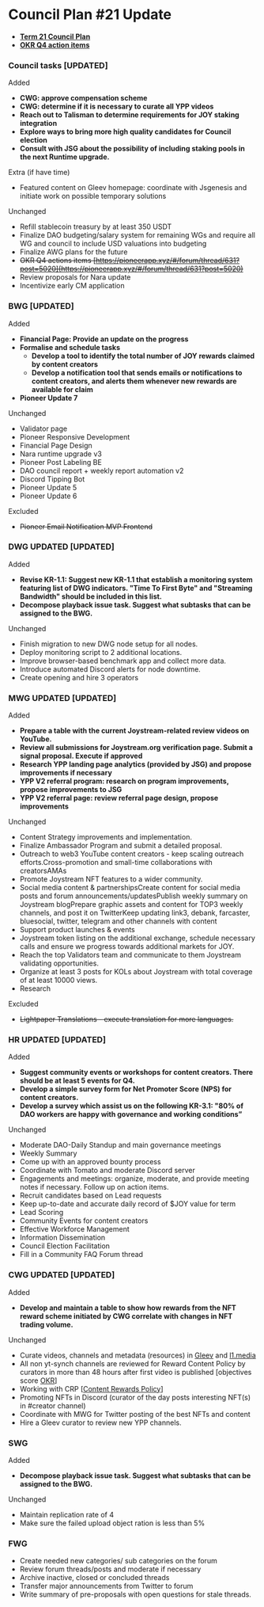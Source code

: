 # Council Plan #21 Update 

- **[Term 21 Council Plan](https://pioneerapp.xyz/#/proposals/preview/590)**
- [**OKR Q4 action items**](https://pioneerapp.xyz/#/forum/thread/631?post=5020)

### **Council tasks  [UPDATED**]

Added

- **CWG: approve compensation scheme**
- **CWG: determine if it is necessary to curate all YPP videos**
- **Reach out to Talisman to determine requirements for JOY staking integration**
- **Explore ways to bring more high quality candidates for Council election**
- **Consult with JSG about the possibility of including staking pools in the next Runtime upgrade.**

Extra (if have time)

- Featured content on Gleev homepage: coordinate with Jsgenesis and initiate work on possible temporary solutions

Unchanged

- Refill stablecoin treasury by at least 350 USDT
- Finalize DAO budgeting/salary system for remaining WGs and require all WG and council to include USD valuations into budgeting
- Finalize AWG plans for the future
- ~~OKR Q4 actions items [https://pioneerapp.xyz/#/forum/thread/631?post=5020](https://pioneerapp.xyz/#/forum/thread/631?post=5020)~~
- Review proposals for Nara update
- Incentivize early CM application

### **BWG   [UPDATED**]

Added

- **Financial Page: Provide an update on the progress**
- **Formalise and schedule tasks**
    - **Develop a tool to identify the total number of JOY rewards claimed by content creators**
    - **Develop a notification tool that sends emails or notifications to content creators, and alerts them whenever new rewards are available for claim**
- **Pioneer Update 7**

Unchanged 

- Validator page
- Pioneer Responsive Development
- Financial Page Design
- Nara runtime upgrade v3
- Pioneer Post Labeling BE
- DAO council report + weekly report automation v2
- Discord Tipping Bot
- Pioneer Update 5
- Pioneer Update 6

Excluded

- ~~Pioneer Email Notification MVP Frontend~~

### **DWG UPDATED   [UPDATED**]

Added

- **Revise KR-1.1: Suggest new KR-1.1 that establish a monitoring system featuring list of DWG indicators. "Time To First Byte" and "Streaming Bandwidth" should be included in this list.**
- **Decompose playback issue task. Suggest what subtasks that can be assigned to the BWG.**

Unchanged 

- Finish migration to new DWG node setup for all nodes.
- Deploy monitoring script to 2 additional locations.
- Improve browser-based benchmark app and collect more data.
- Introduce automated Discord alerts for node downtime.
- Create opening and hire 3 operators

### **MWG UPDATED   [UPDATED**]

Added

- **Prepare a table with the current Joystream-related review videos on YouTube.**
- **Review all submissions for Joystream.org verification page. Submit a signal proposal. Execute if approved**
- **Research YPP landing page analytics (provided by JSG) and propose improvements if necessary**
- **YPP V2 referral program: research on program improvements, propose improvements to JSG**
- **YPP V2 referral page: review referral page design, propose improvements**

Unchanged 

- Content Strategy improvements and implementation.
- Finalize Ambassador Program and submit a detailed proposal.
- Outreach to web3 YouTube content creators - keep scaling outreach efforts.Cross-promotion and small-time collaborations with creatorsAMAs
- Promote Joystream NFT features to a wider community.
- Social media content & partnershipsCreate content for social media posts and forum announcements/updatesPublish weekly summary on Joystream blogPrepare graphic assets and content for TOP3 weekly channels, and post it on TwitterKeep updating link3, debank, farcaster, bluesocial, twitter, telegram and other channels with content
- Support product launches & events
- Joystream token listing on the additional exchange, schedule necessary calls and ensure we progress towards additional markets for JOY.
- Reach the top Validators team and communicate to them Joystream validating opportunities.
- Organize at least 3 posts for KOLs about Joystream with total coverage of at least 10000 views.
- Research

Excluded

- ~~Lightpaper Translations - execute translation for more languages.~~

### **HR UPDATED   [UPDATED**]

Added

- **Suggest community events or workshops for content creators. There should be at least 5 events for Q4.**
- **Develop a simple survey form for Net Promoter Score (NPS) for content creators.**
- **Develop a survey which assist us on the following KR-3.1: "80% of DAO workers are happy with governance and working conditions”**

Unchanged

- Moderate DAO-Daily Standup and main governance meetings
- Weekly Summary
- Come up with an approved bounty process
- Coordinate with Tomato and moderate Discord server
- Engagements and meetings: organize, moderate, and provide meeting notes if necessary. Follow up on action items.
- Recruit candidates based on Lead requests
- Keep up-to-date and accurate daily record of $JOY value for term
- Lead Scoring
- Community Events for content creators
- Effective Workforce Management
- Information Dissemination
- Council Election Facilitation
- Fill in a Community FAQ Forum thread

### **CWG UPDATED   [UPDATED**]

Added

- **Develop and maintain a table to show how rewards from the NFT reward scheme initiated by CWG correlate with changes in NFT trading volume.**

Unchanged

- Curate videos, channels and metadata (resources) in [Gleev](https://gleev.xyz/) and [l1.media](https://l1.media/)
- All non yt-synch channels are reviewed for Reward Content Policy by curators in more than 48 hours after first video is published [objectives score [OKR](https://miro.com/app/board/uXjVMaVGcaY=/)]
- Working with CRP [[Content Rewards Policy](https://www.notion.so/Content-Rewards-Policy-f215e3fb7b984827a6facf2de683e40a?pvs=21)]
- Promoting NFTs in Discord (curator of the day posts interesting NFT(s) in #creator channel)
- Coordinate with MWG for Twitter posting of the best NFTs and content
- Hire a Gleev curator to review new YPP channels.

### **SWG**

Added

- **Decompose playback issue task. Suggest what subtasks that can be assigned to the BWG.**

Unchanged

- Maintain replication rate of 4
- Make sure the failed upload object ration is less than 5%

### **FWG**

- Create needed new categories/ sub categories on the forum
- Review forum threads/posts and moderate if necessary
- Archive inactive, closed or concluded threads
- Transfer major announcements from Twitter to forum
- Write summary of pre-proposals with open questions for stale threads.
